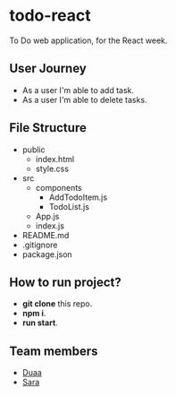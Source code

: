# todo-react
To Do web application, for the React week.

## User Journey
 - As a user I'm able to add task.
 - As a user I'm able to delete tasks.

## File Structure
 - public
   - index.html
   - style.css
 - src
   - components
     - AddTodoItem.js
     - TodoList.js
   - App.js
   - index.js
 - README.md
 - .gitignore
 - package.json
 
 ## How to run project?
   - **git clone** this repo.
   - **npm i**.
   - **run start**.
   
 ## Team members
   - [Duaa](https://github.com/DuaaH)
   - [Sara](https://github.com/sara219)

